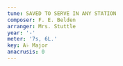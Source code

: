 ```yaml
---
tune: SAVED TO SERVE IN ANY STATION
composer: F. E. Belden
arranger: Mrs. Stuttle
year: '-'
meter: '7s, 6L.'
key: A♭ Major
anacrusis: 0
---
```

